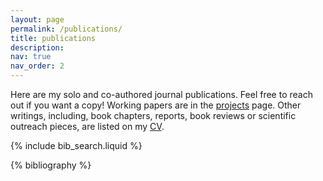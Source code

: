 ```yaml
---
layout: page
permalink: /publications/
title: publications
description:
nav: true
nav_order: 2
---
```


Here are my solo and co-authored journal publications. Feel free to reach out if you want a copy! Working papers are in the <a href="https://gvlevesque.github.io/projects/">projects</a> page. Other writings, including, book chapters, reports, book reviews or scientific outreach pieces, are listed on my <a href="https://gvlevesque.github.io/cv/">CV</a>.

<!-- _pages/publications.md -->

<!-- Bibsearch Feature -->

{% include bib_search.liquid %}

<div class="publications">

{% bibliography %}

</div>
